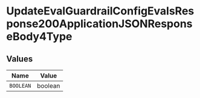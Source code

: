 # UpdateEvalGuardrailConfigEvalsResponse200ApplicationJSONResponseBody4Type


## Values

| Name      | Value     |
| --------- | --------- |
| `BOOLEAN` | boolean   |